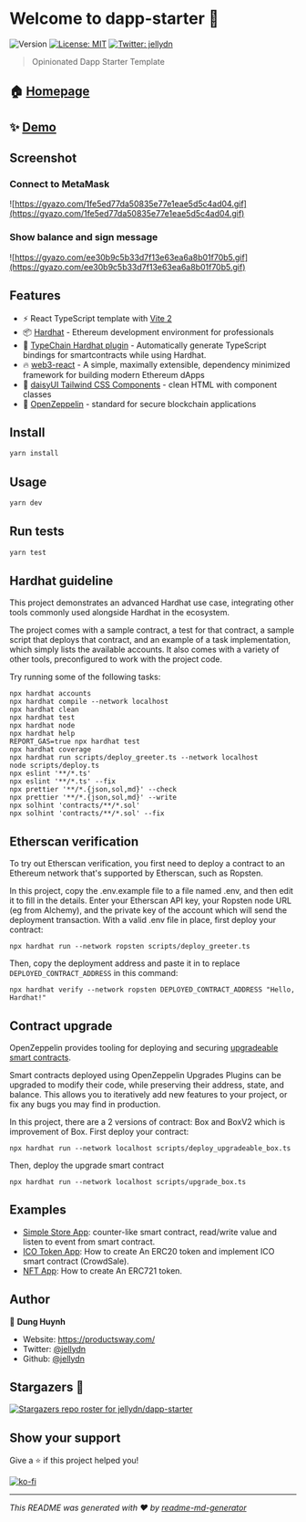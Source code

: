 # Welcome to dapp-starter 👋

![Version](https://img.shields.io/badge/version-0.0.1-blue.svg?cacheSeconds=2592000)
[![License: MIT](https://img.shields.io/badge/License-MIT-yellow.svg)](#)
[![Twitter: jellydn](https://img.shields.io/twitter/follow/jellydn.svg?style=social)](https://twitter.com/jellydn)

> Opinionated Dapp Starter Template

## 🏠 [Homepage](https://dapp-starter.productsway.com)

## ✨ [Demo](https://dapp-starter.productsway.com)

## Screenshot

### Connect to MetaMask

![https://gyazo.com/1fe5ed77da50835e77e1eae5d5c4ad04.gif](https://gyazo.com/1fe5ed77da50835e77e1eae5d5c4ad04.gif)

### Show balance and sign message

![https://gyazo.com/ee30b9c5b33d7f13e63ea6a8b01f70b5.gif](https://gyazo.com/ee30b9c5b33d7f13e63ea6a8b01f70b5.gif)

## Features

- ⚡️ React TypeScript template with [Vite 2](https://vitejs.dev/)
- 📦 [Hardhat](https://hardhat.org/) - Ethereum development environment for professionals
- 🦾 [TypeChain Hardhat plugin](https://github.com/ethereum-ts/TypeChain/tree/master/packages/hardhat) - Automatically generate TypeScript bindings for smartcontracts while using Hardhat.
- 🔥 [web3-react](https://github.com/NoahZinsmeister/web3-react/) - A simple, maximally extensible, dependency minimized framework for building modern Ethereum dApps
- 🎨 [daisyUI Tailwind CSS Components](https://daisyui.com/) - clean HTML with component classes
- 🎨 [OpenZeppelin](https://docs.openzeppelin.com/contracts/4.x/) - standard for secure blockchain applications

## Install

```sh
yarn install
```

## Usage

```sh
yarn dev
```

## Run tests

```sh
yarn test
```

## Hardhat guideline

This project demonstrates an advanced Hardhat use case, integrating other tools commonly used alongside Hardhat in the ecosystem.

The project comes with a sample contract, a test for that contract, a sample script that deploys that contract, and an example of a task implementation, which simply lists the available accounts. It also comes with a variety of other tools, preconfigured to work with the project code.

Try running some of the following tasks:

```shell
npx hardhat accounts
npx hardhat compile --network localhost
npx hardhat clean
npx hardhat test
npx hardhat node
npx hardhat help
REPORT_GAS=true npx hardhat test
npx hardhat coverage
npx hardhat run scripts/deploy_greeter.ts --network localhost
node scripts/deploy.ts
npx eslint '**/*.ts'
npx eslint '**/*.ts' --fix
npx prettier '**/*.{json,sol,md}' --check
npx prettier '**/*.{json,sol,md}' --write
npx solhint 'contracts/**/*.sol'
npx solhint 'contracts/**/*.sol' --fix
```

## Etherscan verification

To try out Etherscan verification, you first need to deploy a contract to an Ethereum network that's supported by Etherscan, such as Ropsten.

In this project, copy the .env.example file to a file named .env, and then edit it to fill in the details. Enter your Etherscan API key, your Ropsten node URL (eg from Alchemy), and the private key of the account which will send the deployment transaction. With a valid .env file in place, first deploy your contract:

```shell
npx hardhat run --network ropsten scripts/deploy_greeter.ts
```

Then, copy the deployment address and paste it in to replace `DEPLOYED_CONTRACT_ADDRESS` in this command:

```shell
npx hardhat verify --network ropsten DEPLOYED_CONTRACT_ADDRESS "Hello, Hardhat!"
```

## Contract upgrade

OpenZeppelin provides tooling for deploying and securing [upgradeable smart contracts](https://docs.openzeppelin.com/learn/upgrading-smart-contracts).

Smart contracts deployed using OpenZeppelin Upgrades Plugins can be upgraded to modify their code, while preserving their address, state, and balance. This allows you to iteratively add new features to your project, or fix any bugs you may find in production.

In this project, there are a 2 versions of contract: Box and BoxV2 which is improvement of Box. First deploy your contract:

```shell
npx hardhat run --network localhost scripts/deploy_upgradeable_box.ts
```

Then, deploy the upgrade smart contract

```shell
npx hardhat run --network localhost scripts/upgrade_box.ts
```

## Examples

- [Simple Store App](https://github.com/jellydn/dapp-starter/pull/20): counter-like smart contract, read/write value and listen to event from smart contract.
- [ICO Token App](https://github.com/jellydn/dapp-token-ico): How to create An ERC20 token and implement ICO smart contract (CrowdSale).
- [NFT App](https://github.com/jellydn/nft-app): How to create An ERC721 token.

## Author

👤 **Dung Huynh**

- Website: https://productsway.com/
- Twitter: [@jellydn](https://twitter.com/jellydn)
- Github: [@jellydn](https://github.com/jellydn)

## Stargazers 🌟

[![Stargazers repo roster for jellydn/dapp-starter](https://reporoster.com/stars/jellydn/dapp-starter)](https://github.com/jellydn/dapp-starter/stargazers)

## Show your support

Give a ⭐️ if this project helped you!

[![ko-fi](https://ko-fi.com/img/githubbutton_sm.svg)](https://ko-fi.com/Q5Q61Q7YM)

---

_This README was generated with ❤️ by [readme-md-generator](https://github.com/kefranabg/readme-md-generator)_
